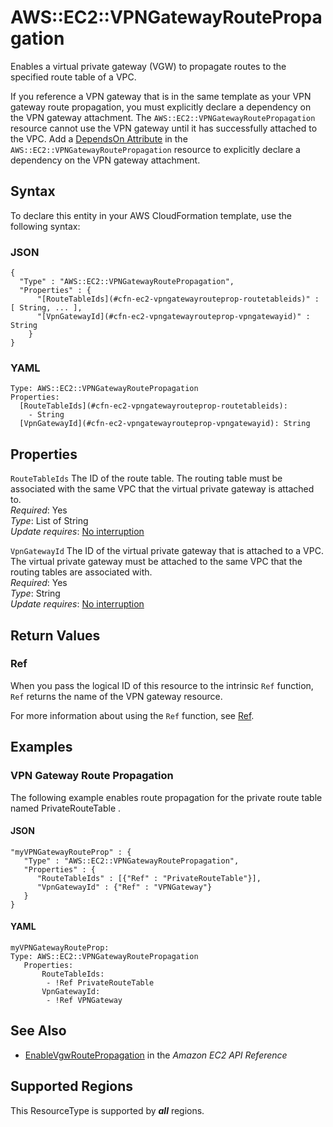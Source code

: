 # AWS::EC2::VPNGatewayRoutePropagation<a name="aws-resource-ec2-vpn-gatewayrouteprop"></a>

Enables a virtual private gateway \(VGW\) to propagate routes to the specified route table of a VPC\.

If you reference a VPN gateway that is in the same template as your VPN gateway route propagation, you must explicitly declare a dependency on the VPN gateway attachment\. The `AWS::EC2::VPNGatewayRoutePropagation` resource cannot use the VPN gateway until it has successfully attached to the VPC\. Add a [ DependsOn Attribute](https://docs.aws.amazon.com/AWSCloudFormation/latest/UserGuide/aws-attribute-dependson.html) in the `AWS::EC2::VPNGatewayRoutePropagation` resource to explicitly declare a dependency on the VPN gateway attachment\.

## Syntax<a name="aws-resource-ec2-vpn-gatewayrouteprop-syntax"></a>

To declare this entity in your AWS CloudFormation template, use the following syntax:

### JSON<a name="aws-resource-ec2-vpn-gatewayrouteprop-syntax.json"></a>

```
{
  "Type" : "AWS::EC2::VPNGatewayRoutePropagation",
  "Properties" : {
      "[RouteTableIds](#cfn-ec2-vpngatewayrouteprop-routetableids)" : [ String, ... ],
      "[VpnGatewayId](#cfn-ec2-vpngatewayrouteprop-vpngatewayid)" : String
    }
}
```

### YAML<a name="aws-resource-ec2-vpn-gatewayrouteprop-syntax.yaml"></a>

```
Type: AWS::EC2::VPNGatewayRoutePropagation
Properties: 
  [RouteTableIds](#cfn-ec2-vpngatewayrouteprop-routetableids): 
    - String
  [VpnGatewayId](#cfn-ec2-vpngatewayrouteprop-vpngatewayid): String
```

## Properties<a name="aws-resource-ec2-vpn-gatewayrouteprop-properties"></a>

`RouteTableIds`  <a name="cfn-ec2-vpngatewayrouteprop-routetableids"></a>
The ID of the route table\. The routing table must be associated with the same VPC that the virtual private gateway is attached to\.   
*Required*: Yes  
*Type*: List of String  
*Update requires*: [No interruption](https://docs.aws.amazon.com/AWSCloudFormation/latest/UserGuide/using-cfn-updating-stacks-update-behaviors.html#update-no-interrupt)

`VpnGatewayId`  <a name="cfn-ec2-vpngatewayrouteprop-vpngatewayid"></a>
The ID of the virtual private gateway that is attached to a VPC\. The virtual private gateway must be attached to the same VPC that the routing tables are associated with\.   
*Required*: Yes  
*Type*: String  
*Update requires*: [No interruption](https://docs.aws.amazon.com/AWSCloudFormation/latest/UserGuide/using-cfn-updating-stacks-update-behaviors.html#update-no-interrupt)

## Return Values<a name="aws-resource-ec2-vpn-gatewayrouteprop-return-values"></a>

### Ref<a name="aws-resource-ec2-vpn-gatewayrouteprop-return-values-ref"></a>

When you pass the logical ID of this resource to the intrinsic `Ref` function, `Ref` returns the name of the VPN gateway resource\.

For more information about using the `Ref` function, see [Ref](https://docs.aws.amazon.com/AWSCloudFormation/latest/UserGuide/intrinsic-function-reference-ref.html)\.

## Examples<a name="aws-resource-ec2-vpn-gatewayrouteprop--examples"></a>

### VPN Gateway Route Propagation<a name="aws-resource-ec2-vpn-gatewayrouteprop--examples--VPN_Gateway_Route_Propagation"></a>

The following example enables route propagation for the private route table named PrivateRouteTable \.

#### JSON<a name="aws-resource-ec2-vpn-gatewayrouteprop--examples--VPN_Gateway_Route_Propagation--json"></a>

```
"myVPNGatewayRouteProp" : {
   "Type" : "AWS::EC2::VPNGatewayRoutePropagation",
   "Properties" : {
      "RouteTableIds" : [{"Ref" : "PrivateRouteTable"}],
      "VpnGatewayId" : {"Ref" : "VPNGateway"}
   }
}
```

#### YAML<a name="aws-resource-ec2-vpn-gatewayrouteprop--examples--VPN_Gateway_Route_Propagation--yaml"></a>

```
myVPNGatewayRouteProp:
Type: AWS::EC2::VPNGatewayRoutePropagation
   Properties:
       RouteTableIds: 
        - !Ref PrivateRouteTable
       VpnGatewayId: 
        - !Ref VPNGateway
```

## See Also<a name="aws-resource-ec2-vpn-gatewayrouteprop--seealso"></a>
+  [EnableVgwRoutePropagation](https://docs.aws.amazon.com/AWSEC2/latest/APIReference/API_EnableVgwRoutePropagation.html) in the *Amazon EC2 API Reference*

## Supported Regions

This ResourceType is supported by ***all*** regions.